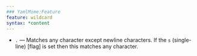 ```yaml
---
### YamlMime:Feature
feature: wildcard
syntax: *content
---
```

- `.` &mdash; Matches any character except newline characters. If the `s` (single-line) [flag] is set then this matches any character.
